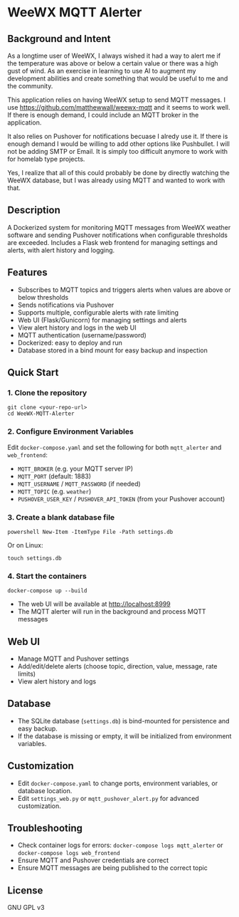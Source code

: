 # WeeWX MQTT Alerter

## Background and Intent
As a longtime user of WeeWX, I always wished it had a way to alert me if the temperature was above or below a certain value or there was a high gust of wind. As an exercise in learning to use AI to augment my development abilities and create something that would be useful to me and the community.

This application relies on having WeeWX setup to send MQTT messages. I use https://github.com/matthewwall/weewx-mqtt and it seems to work well. If there is enough demand, I could include an MQTT broker in the application.

It also relies on Pushover for notifications becuase I alredy use it. If there is enough demand I would be willing to add other options like Pushbullet. I will not be adding SMTP or Email. It is simply too difficult anymore to work with for homelab type projects.

Yes, I realize that all of this could probably be done by directly watching the WeeWX database, but I was already using MQTT and wanted to work with that.

## Description
A Dockerized system for monitoring MQTT messages from WeeWX weather software and sending Pushover notifications when configurable thresholds are exceeded. Includes a Flask web frontend for managing settings and alerts, with alert history and logging.

## Features
- Subscribes to MQTT topics and triggers alerts when values are above or below thresholds
- Sends notifications via Pushover
- Supports multiple, configurable alerts with rate limiting
- Web UI (Flask/Gunicorn) for managing settings and alerts
- View alert history and logs in the web UI
- MQTT authentication (username/password)
- Dockerized: easy to deploy and run
- Database stored in a bind mount for easy backup and inspection

## Quick Start

### 1. Clone the repository
```
git clone <your-repo-url>
cd WeeWX-MQTT-Alerter
```

### 2. Configure Environment Variables
Edit `docker-compose.yaml` and set the following for both `mqtt_alerter` and `web_frontend`:
- `MQTT_BROKER` (e.g. your MQTT server IP)
- `MQTT_PORT` (default: 1883)
- `MQTT_USERNAME` / `MQTT_PASSWORD` (if needed)
- `MQTT_TOPIC` (e.g. `weather`)
- `PUSHOVER_USER_KEY` / `PUSHOVER_API_TOKEN` (from your Pushover account)

### 3. Create a blank database file
```
powershell New-Item -ItemType File -Path settings.db
```
Or on Linux:
```
touch settings.db
```

### 4. Start the containers
```
docker-compose up --build
```

- The web UI will be available at [http://localhost:8999](http://localhost:8999)
- The MQTT alerter will run in the background and process MQTT messages

## Web UI
- Manage MQTT and Pushover settings
- Add/edit/delete alerts (choose topic, direction, value, message, rate limits)
- View alert history and logs

## Database
- The SQLite database (`settings.db`) is bind-mounted for persistence and easy backup.
- If the database is missing or empty, it will be initialized from environment variables.

## Customization
- Edit `docker-compose.yaml` to change ports, environment variables, or database location.
- Edit `settings_web.py` or `mqtt_pushover_alert.py` for advanced customization.

## Troubleshooting
- Check container logs for errors: `docker-compose logs mqtt_alerter` or `docker-compose logs web_frontend`
- Ensure MQTT and Pushover credentials are correct
- Ensure MQTT messages are being published to the correct topic

## License
GNU GPL v3
